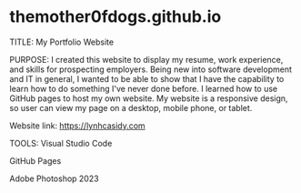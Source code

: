 # themother0fdogs.github.io
TITLE:
My Portfolio Website

PURPOSE:
I created this website to display my resume, work experience, and skills for prospecting employers. 
Being new into software development and IT in general, I wanted to be able to show that I have the capability 
to learn how to do something I've never done before. I learned how to use GitHub pages to host my own website. 
My website is a responsive design, so user can view my page on a desktop, mobile phone, or tablet.

Website link: https://lynhcasidy.com


TOOLS:
Visual Studio Code

GitHub Pages

Adobe Photoshop 2023
